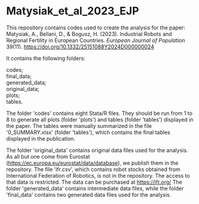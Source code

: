 # Matysiak_et_al_2023_EJP

This repository contains codes used to create the analysis for the paper:
Matysiak, A., Bellani, D., & Bogusz, H. (2023). Industrial Robots and Regional Fertility in European Countries. *European Journal of Population* 39(11). https://doi.org/10.1332/25151088Y2024D000000024

It contains the following folders:

codes;\
final_data;\
generated_data;\
original_data;\
plots;\
tables.

The folder 'codes' contains eight Stata/R files. They should be run from 1 to 8 to generate all plots (folder 'plots') and tables (folder 'tables') displayed in the paper. The tables were manually summarized in the file '0_SUMMARY.xlsx' (folder 'tables'), which contains the final tables displayed in the publication.

The folder 'original_data' contains original data files used for the analysis. As all but one come from Eurostat (https://ec.europa.eu/eurostat/data/database), we publish them in the repository. 
The file 'ifr.csv', which contains robot stocks obtained from International Federation of Robotics, is not in the repository. The access to that data is restricted. The data can be purchased at https://ifr.org/ 
The folder 'generated_data' contains intermediate data files, while the folder 'final_data' contains two generated data files used for the analysis.
